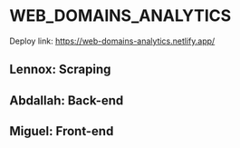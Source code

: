 # WEB_DOMAINS_ANALYTICS

Deploy link: https://web-domains-analytics.netlify.app/ 

## Lennox: Scraping
## Abdallah: Back-end
## Miguel: Front-end

